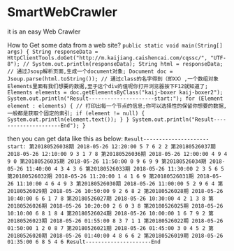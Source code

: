 # SmartWebCrawler
it is an easy Web Crawler

How to Get some data from a web site?
`public static void main(String[] args) {
		String responseData = HttpClientTools.doGet("http://m.kaijiang.caishencai.com/cqssc/", "UTF-8");
		// System.out.println(responseData);
		String html = responseData;
		// 通过Jsoup解析页面,生成一个document对象;
		Document doc = Jsoup.parse(html.toString());
		// 通过class的名字得到（即XX）,一个数组对象Elements里面有我们想要的数据,至于这个div的值呢你打开浏览器按下F12就知道了;
		Elements elements = doc.getElementsByClass("kaij-boxer kaij-boxer2");
		System.out.println("Result---------------------start:");
		for (Element element : elements) {
			// 打印出每一个节点的信息;你可以选择性的保留你想要的数据,一般都是获取个固定的索引;
			if (element != null) {
				System.out.println(element.text());
			}
		}
		System.out.println("Result---------------------End");
	}`

then you can get data like this as below:
`Result---------------------start:
第20180526038期 2018-05-26 12:20:00 5 7 6 2 2
第20180526037期 2018-05-26 12:10:00 9 3 1 7 8
第20180526036期 2018-05-26 12:00:00 4 9 4 9 0
第20180526035期 2018-05-26 11:50:00 0 9 6 9 9
第20180526034期 2018-05-26 11:40:00 4 3 4 3 6
第20180526033期 2018-05-26 11:30:00 2 3 5 6 5
第20180526032期 2018-05-26 11:20:00 1 4 1 6 9
第20180526031期 2018-05-26 11:10:00 4 6 4 9 3
第20180526030期 2018-05-26 11:00:00 5 2 9 6 4
第20180526029期 2018-05-26 10:50:00 9 2 6 8 2
第20180526028期 2018-05-26 10:40:00 6 6 1 7 8
第20180526027期 2018-05-26 10:30:00 4 2 1 3 8
第20180526026期 2018-05-26 10:20:00 2 6 0 3 8
第20180526025期 2018-05-26 10:10:00 6 8 1 8 4
第20180526024期 2018-05-26 10:00:00 1 6 7 9 2
第20180526023期 2018-05-26 01:55:00 8 3 7 1 1
第20180526022期 2018-05-26 01:50:00 1 2 0 8 7
第20180526021期 2018-05-26 01:45:00 3 0 4 5 2
第20180526020期 2018-05-26 01:40:00 4 8 6 6 2
第20180526019期 2018-05-26 01:35:00 6 8 5 4 6
Result---------------------End`
